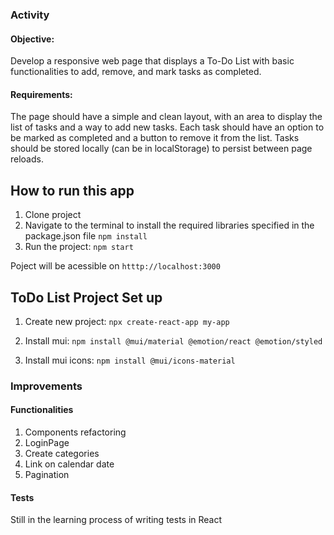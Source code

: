 ### Activity

#### Objective:

Develop a responsive web page that displays a To-Do List with basic functionalities to add, remove, and mark tasks as completed.

#### Requirements:

The page should have a simple and clean layout, with an area to display the list of tasks and a way to add new tasks.
Each task should have an option to be marked as completed and a button to remove it from the list.
Tasks should be stored locally (can be in localStorage) to persist between page reloads.

## How to run this app

1. Clone project
2. Navigate to the terminal to install the required libraries specified in the package.json file
   `npm install`
3. Run the project:
   `npm start`

Poject will be acessible on `htttp://localhost:3000`

## ToDo List Project Set up

1. Create new project:
   `npx create-react-app my-app`

2. Install mui:
   `npm install @mui/material @emotion/react @emotion/styled`

3. Install mui icons:
   `npm install @mui/icons-material`

### Improvements

#### Functionalities

1. Components refactoring
2. LoginPage
3. Create categories
4. Link on calendar date
5. Pagination

#### Tests

Still in the learning process of writing tests in React
